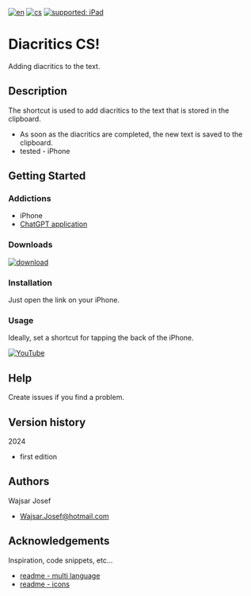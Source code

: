 [![en](https://img.shields.io/badge/lang-en-red.svg)](https://github.com/PepikVaio/reMarkable_Diacritics_CS?tab=readme-ov-file)
[![cs](https://img.shields.io/badge/lang-cs-springgreen.svg)](https://github.com/PepikVaio/reMarkable_Diacritics_CS/blob/main/.language_cs/README_cs.md)
[![supported: iPad](https://img.shields.io/badge/iPhone-supported-blueviolet)](https://www.apple.com/cz/iphone/)



# Diacritics CS!
Adding diacritics to the text.

## Description
The shortcut is used to add diacritics to the text that is stored in the clipboard.
* As soon as the diacritics are completed, the new text is saved to the clipboard. 
* tested - iPhone

## Getting Started

### Addictions
* iPhone
* [ChatGPT application](https://apps.apple.com/cz/app/chatgpt/id6448311069?l=cs)


### Downloads
[![download](https://img.shields.io/badge/download-latest_release-slategray)](https://www.icloud.com/shortcuts/2e116bb08d784f7294902185d24dde47)

### Installation
Just open the link on your iPhone.

### Usage
Ideally, set a shortcut for tapping the back of the iPhone.

[![YouTube](https://img.shields.io/badge/video-YouTube-red)](https://youtu.be/11kzIVPvCu0?si=rPG1BSNr1YD6hQeM)

## Help
Create issues if you find a problem.

## Version history
2024
* first edition


## Authors
Wajsar Josef
* Wajsar.Josef@hotmail.com

## Acknowledgements
Inspiration, code snippets, etc...
* [readme - multi language](https://github.com/jonatasemidio/multilanguage-readme-pattern)
* [readme - icons](https://shields.io/)
